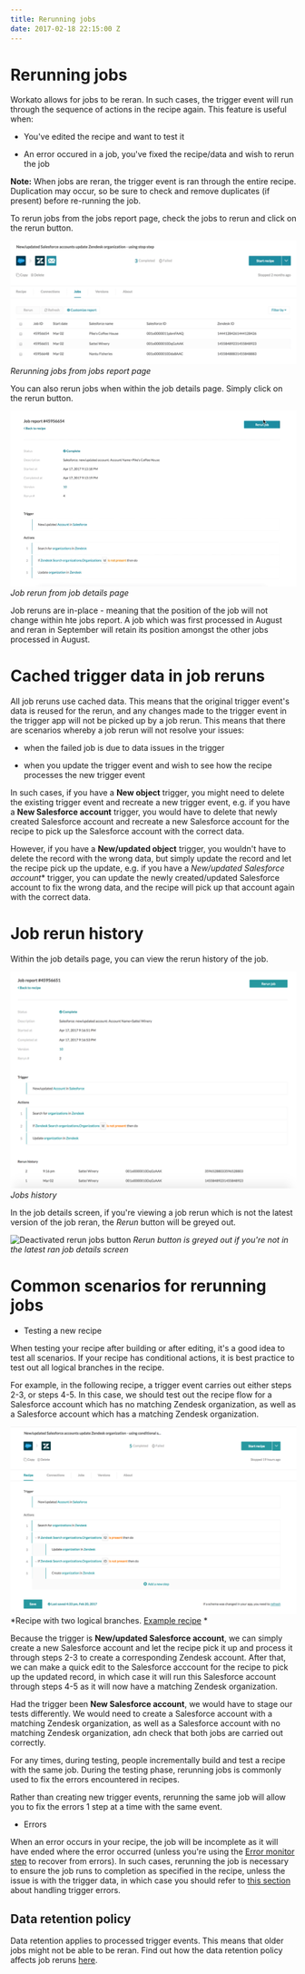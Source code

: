 ```yaml
---
title: Rerunning jobs
date: 2017-02-18 22:15:00 Z
---
```


# Rerunning jobs
Workato allows for jobs to be reran. In such cases, the trigger event will run through the sequence of actions in the recipe again. This feature is useful when:

- You've edited the recipe and want to test it

- An error occured in a job, you've fixed the recipe/data and wish to rerun the job

**Note:** When jobs are reran, the trigger event is ran through the entire recipe. Duplication may occur, so be sure to check and remove duplicates (if present) before re-running the job.

To rerun jobs from the jobs report page, check the jobs to rerun and click on the rerun button.

![Job rerun from jobs report page](/assets/images/rerun-jobs/job-rerun-from-report.gif)
*Rerunning jobs from jobs report page*

You can also rerun jobs when within the job details page. Simply click on the rerun button.

![Job rerun from job details page](/assets/images/rerun-jobs/job-rerun-from-details.gif)
*Job rerun from job details page*

Job reruns are in-place - meaning that the position of the job will not change within hte jobs report. A job which was first processed in August and reran in September will retain its position amongst the other jobs processed in August.

# Cached trigger data in job reruns
All job reruns use cached data. This means that the original trigger event's data is reused for the rerun, and any changes made to the trigger event in the trigger app will not be picked up by a job rerun. This means that there are scenarios whereby a job rerun will not resolve your issues:

- when the failed job is due to data issues in the trigger

- when you update the trigger event and wish to see how the recipe processes the new trigger event

In such cases, if you have a **New object** trigger, you might need to delete the existing trigger event and recreate a new trigger event, e.g. if you have a **New Salesforce account** trigger, you would have to delete that newly created Salesforce account and recreate a new Salesforce account for the recipe to pick up the Salesforce account with the correct data.

However, if you have a **New/updated object** trigger, you wouldn't have to delete the record with the wrong data, but simply update the record and let the recipe pick up the update, e.g. if you have a *New/updated Salesforce account** trigger, you can update the newly created/updated Salesforce account to fix the wrong data, and the recipe will pick up that account again with the correct data.

# Job rerun history
Within the job details page, you can view the rerun history of the job.

![Jobs history](/assets/images/rerun-jobs/jobs-history.png)
*Jobs history*

In the job details screen, if you're viewing a job rerun which is not the latest version of the job reran, the *Rerun* button will be greyed out.

![Deactivated rerun jobs button](/assets/images/recipes/rerun-jobs/non-latest-job-rerun.png)
*Rerun button is greyed out if you're not in the latest ran job details screen*

# Common scenarios for rerunning jobs

- Testing a new recipe

When testing your recipe after building or after editing, it's a good idea to test all scenarios. If your recipe has conditional actions, it is best practice to test out all logical branches in the recipe.

For example, in the following recipe, a trigger event carries out either steps 2-3, or steps 4-5. In this case, we should test out the recipe flow for a Salesforce account which has no matching Zendesk organization, as well as a Salesforce account which has a matching Zendesk organization.

![Example recipe](/assets/images/rerun-jobs/example-recipe.png)
*Recipe with two logical branches. [Example recipe](https://www.workato.com/recipes/480358) *

Because the trigger is **New/updated Salesforce account**, we can simply create a new Salesforce account and let the recipe pick it up and process it through steps 2-3 to create a corresponding Zendesk account. After that, we can make a quick edit to the Salesforce acccount for the recipe to pick up the updated record, in which case it will run this Salesforce account through steps 4-5 as it will now have a matching Zendesk organization.

Had the trigger been **New Salesforce account**, we would have to stage our tests differently. We would need to create a Salesforce account with a matching Zendesk organization, as well as a Salesforce account with no matching Zendesk organization, adn check that both jobs are carried out correctly.

For any times, during testing, people incrementally build and test a recipe with the same job. During the testing phase, rerunning jobs is commonly used to fix the errors encountered in recipes.

Rather than creating new trigger events, rerunning the same job will allow you to fix the errors 1 step at a time with the same event.

- Errors

When an error occurs in your recipe, the job will be incomplete as it will have ended where the error occurred (unless you're using the [Error monitor step](steps.md#action-with-error-handler-step) to recover from errors). In such cases, rerunning the job is necessary to ensure the job runs to completion as specified in the recipe, unless the issue is with the trigger data, in which case you should refer to [this section](#cached-trigger-data-in-job-reruns) about handling trigger errors.

## Data retention policy
Data retention applies to processed trigger events. This means that older jobs might not be able to be reran. Find out how the data retention policy affects job reruns [here](/data-retention.md).
